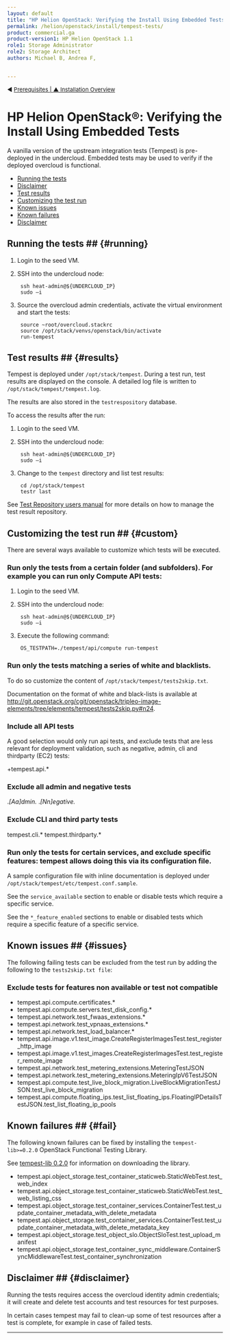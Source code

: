```yaml
---
layout: default
title: "HP Helion OpenStack: Verifying the Install Using Embedded Tests"
permalink: /helion/openstack/install/tempest-tests/
product: commercial.ga
product-version1: HP Helion OpenStack 1.1
role1: Storage Administrator
role2: Storage Architect
authors: Michael B, Andrea F,


---
```

<!--UNDER REVISION-->


<script>

function PageRefresh {
onLoad="window.refresh"
}

PageRefresh();

</script>


<p style="font-size: small;"> &#9664; <a href="/helion/openstack/install/prereqs/#envars">Prerequisites | <a href="/helion/openstack/install/overview/test/"> &#9650; Installation Overview</a> </p> 

# HP Helion OpenStack&reg;: Verifying the Install Using Embedded Tests

A vanilla version of the upstream integration tests (Tempest) is pre-deployed in the undercloud. 
Embedded tests may be used to verify if the deployed overcloud is functional.

* [Running the tests](#running)
* [Disclaimer](#disclaimer)
* [Test results](#results)
* [Customizing the test run](#custom)
* [Known issues](#issues)
* [Known failures](#fail)
* [Disclaimer](#disclaimer)


## Running the tests ## {#running}

1. Login to the seed VM. 

2. SSH into the undercloud node:

		ssh heat-admin@${UNDERCLOUD_IP}
		sudo –i

3. Source the overcloud admin credentials, activate the virtual environment and start the tests:

		source ~root/overcloud.stackrc
		source /opt/stack/venvs/openstack/bin/activate
		run-tempest

## Test results ## {#results}

Tempest is deployed under `/opt/stack/tempest`. During a test run, test results are displayed on the console. A detailed log file is written to `/opt/stack/tempest/tempest.log`.

The results are also stored in the `testrespository` database. 

To access the results after the run:

1. Login to the seed VM. 

2. SSH into the undercloud node:

		ssh heat-admin@${UNDERCLOUD_IP}
		sudo –i

3. Change to the `tempest` directory and list test results:

		cd /opt/stack/tempest
		testr last

See [Test Repository users manual](https://testrepository.readthedocs.org/en/latest/) for more details on how to manage the test result repository.

## Customizing the test run ## {#custom}

There are several ways available to customize which tests will be executed.

### Run only the tests from a certain folder (and subfolders). For example you can run only Compute API tests:

1. Login to the seed VM. 

2. SSH into the undercloud node:

		ssh heat-admin@${UNDERCLOUD_IP}
		sudo –i

3. Execute the following command:

		OS_TESTPATH=./tempest/api/compute run-tempest

### Run only the tests matching a series of white and blacklists. 

To do so customize the content of `/opt/stack/tempest/tests2skip.txt`.

Documentation on the format of white and black-lists is available at http://git.openstack.org/cgit/openstack/tripleo-image-elements/tree/elements/tempest/tests2skip.py#n24. 


### Include all API tests

A good selection would only run api tests, and exclude tests that are less relevant for deployment validation, such as negative, admin, cli and thirdparty (EC2) tests:

+tempest\.api\.*

### Exclude all admin and negative tests

.*[Aa]dmin.*
.*[Nn]egative.*

### Exclude CLI and third party tests

tempest\.cli.*
tempest\.thirdparty\.*

### Run only the tests for certain services, and exclude specific features: tempest allows doing this via its configuration file. 

A sample configuration file with inline documentation is deployed under `/opt/stack/tempest/etc/tempest.conf.sample`.

See the `service_available` section to enable or disable tests which require a specific service. 

See the `*_feature_enabled` sections to enable or  disabled tests which require a specific feature of a specific service. 

## Known issues ## {#issues}

The following failing tests can be excluded from the test run by adding the following to the `tests2skip.txt file`:

### Exclude tests for features non available or test not compatible

* tempest\.api\.compute\.certificates\.*
* tempest\.api\.compute\.servers.test_disk_config\.*
* tempest\.api\.network\.test_fwaas_extensions\.*
* tempest\.api\.network\.test_vpnaas_extensions\.*
* tempest\.api\.network\.test_load_balancer\.*
* tempest\.api\.image\.v1\.test_image\.CreateRegisterImagesTest\.test_register_http_image
* tempest\.api\.image\.v1\.test_images\.CreateRegisterImagesTest\.test_register_remote_image
* tempest.api\.network\.test_metering_extensions\.MeteringTestJSON
* tempest\.api\.network\.test_metering_extensions\.MeteringIpV6TestJSON
* tempest\.api\.compute\.test_live_block_migration.LiveBlockMigrationTestJSON\.test_live_block_migration
* tempest\.api\.compute\.floating_ips\.test_list_floating_ips\.FloatingIPDetailsTestJSON\.test_list_floating_ip_pools

## Known failures ## {#fail}

The following known failures can be fixed by installing the `tempest-lib>=0.2.0` OpenStack Functional Testing Library.

See [tempest-lib 0.2.0](https://pypi.python.org/pypi/tempest-lib/0.2.0) for information on downloading the library.

* tempest\.api\.object_storage\.test_container_staticweb\.StaticWebTest\.test_web_index      
* tempest\.api\.object_storage\.test_container_staticweb\.StaticWebTest\.test_web_listing_css
* tempest\.api\.object_storage\.test_container_services\.ContainerTest\.test_update_container_metadata_with_delete_metadata
* tempest\.api\.object_storage\.test_container_services\.ContainerTest\.test_update_container_metadata_with_delete_metadata_key
* tempest\.api\.object_storage\.test_object_slo\.ObjectSloTest\.test_upload_manifest
* tempest\.api\.object_storage\.test_container_sync_middleware\.ContainerSyncMiddlewareTest\.test_container_synchronization


## Disclaimer ## {#disclaimer}

Running the tests requires access the overcloud identity admin credentials; it will create and delete test accounts and test resources for test purposes. 

In certain cases tempest may fail to clean-up some of test resources after a test is complete, for example in case of failed tests.

----
